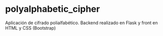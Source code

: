 # polyalphabetic_cipher
Aplicación de cifrado polialfabético.
Backend realizado en Flask y front en HTML y CSS (Bootstrap)
